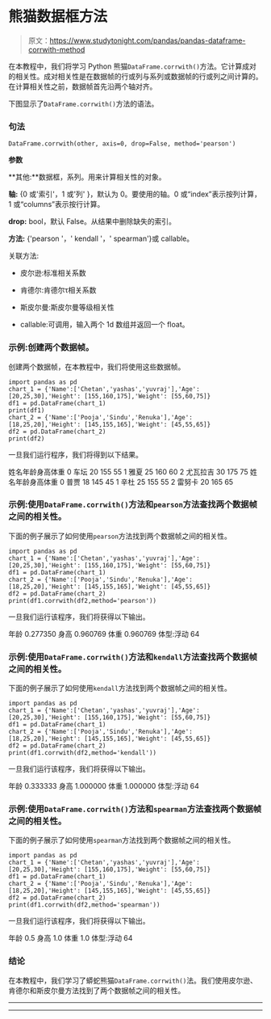 # 熊猫数据框方法

> 原文：<https://www.studytonight.com/pandas/pandas-dataframe-corrwith-method>

在本教程中，我们将学习 Python 熊猫`DataFrame.corrwith()`方法。它计算成对的相关性。成对相关性是在数据帧的行或列与系列或数据帧的行或列之间计算的。在计算相关性之前，数据帧首先沿两个轴对齐。

下图显示了`DataFrame.corrwith()`方法的语法。

### 句法

```
DataFrame.corrwith(other, axis=0, drop=False, method='pearson')
```

**参数**

**其他:**数据框，系列。用来计算相关性的对象。

**轴:** {0 或'索引'，1 或'列' }，默认为 0。要使用的轴。0 或“index”表示按列计算，1 或“columns”表示按行计算。

**drop:** bool，默认 False。从结果中删除缺失的索引。

**方法:** {'pearson '，' kendall '，' spearman'}或 callable。

关联方法:

*   皮尔逊:标准相关系数

*   肯德尔:肯德尔τ相关系数

*   斯皮尔曼:斯皮尔曼等级相关性

*   callable:可调用，输入两个 1d 数组并返回一个 float。

### 示例:创建两个数据帧。

创建两个数据帧，在本教程中，我们将使用这些数据帧。

```
import pandas as pd
chart_1 = {'Name':['Chetan','yashas','yuvraj'],'Age':  [20,25,30],'Height': [155,160,175],'Weight': [55,60,75]}
df1 = pd.DataFrame(chart_1)
print(df1)
chart_2 = {'Name':['Pooja','Sindu','Renuka'],'Age':  [18,25,20],'Height': [145,155,165],'Weight': [45,55,65]}
df2 = pd.DataFrame(chart_2)
print(df2)
```

一旦我们运行程序，我们将得到以下结果。

姓名年龄身高体重
0 车坛 20 155 55
1 雅夏 25 160 60
2 尤瓦拉吉 30 175 75
姓名年龄身高体重
0 普贾 18 145 45
1 辛杜 25 155 55
2 雷努卡 20 165 65

### 示例:使用`DataFrame.corrwith()`方法和`pearson`方法查找两个数据帧之间的相关性。

下面的例子展示了如何使用`pearson`方法找到两个数据帧之间的相关性。

```
import pandas as pd
chart_1 = {'Name':['Chetan','yashas','yuvraj'],'Age':  [20,25,30],'Height': [155,160,175],'Weight': [55,60,75]}
df1 = pd.DataFrame(chart_1)
chart_2 = {'Name':['Pooja','Sindu','Renuka'],'Age':  [18,25,20],'Height': [145,155,165],'Weight': [45,55,65]}
df2 = pd.DataFrame(chart_2)
print(df1.corrwith(df2,method='pearson'))
```

一旦我们运行该程序，我们将获得以下输出。

年龄 0.277350
身高 0.960769
体重 0.960769
体型:浮动 64

### 示例:使用`DataFrame.corrwith()`方法和`kendall`方法查找两个数据帧之间的相关性。

下面的例子展示了如何使用`kendall`方法找到两个数据帧之间的相关性。

```
import pandas as pd
chart_1 = {'Name':['Chetan','yashas','yuvraj'],'Age':  [20,25,30],'Height': [155,160,175],'Weight': [55,60,75]}
df1 = pd.DataFrame(chart_1)
chart_2 = {'Name':['Pooja','Sindu','Renuka'],'Age':  [18,25,20],'Height': [145,155,165],'Weight': [45,55,65]}
df2 = pd.DataFrame(chart_2)
print(df1.corrwith(df2,method='kendall'))
```

一旦我们运行该程序，我们将获得以下输出。

年龄 0.333333
身高 1.000000
体重 1.000000
体型:浮动 64

### 示例:使用`DataFrame.corrwith()`方法和`spearman`方法查找两个数据帧之间的相关性。

下面的例子展示了如何使用`spearman`方法找到两个数据帧之间的相关性。

```
import pandas as pd
chart_1 = {'Name':['Chetan','yashas','yuvraj'],'Age':  [20,25,30],'Height': [155,160,175],'Weight': [55,60,75]}
df1 = pd.DataFrame(chart_1)
chart_2 = {'Name':['Pooja','Sindu','Renuka'],'Age':  [18,25,20],'Height': [145,155,165],'Weight': [45,55,65]}
df2 = pd.DataFrame(chart_2)
print(df1.corrwith(df2,method='spearman'))
```

一旦我们运行该程序，我们将获得以下输出。

年龄 0.5
身高 1.0
体重 1.0
体型:浮动 64

### 结论

在本教程中，我们学习了蟒蛇熊猫`DataFrame.corrwith()`法。我们使用皮尔逊、肯德尔和斯皮尔曼方法找到了两个数据帧之间的相关性。

* * *

* * *